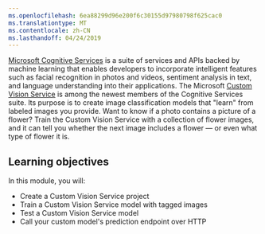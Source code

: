 ```yaml
---
ms.openlocfilehash: 6ea88299d96e200f6c30155d97980798f625cac0
ms.translationtype: MT
ms.contentlocale: zh-CN
ms.lasthandoff: 04/24/2019
---
```

[Microsoft Cognitive Services](https://azure.microsoft.com/services/cognitive-services/ "Microsoft Cognitive Services") is a suite of services and APIs backed by machine learning that enables developers to incorporate intelligent features such as facial recognition in photos and videos, sentiment analysis in text, and language understanding into their applications. The Microsoft [Custom Vision Service](https://azure.microsoft.com/services/cognitive-services/custom-vision-service/) is among the newest members of the Cognitive Services suite. Its purpose is to create image classification models that "learn" from labeled images you provide. Want to know if a photo contains a picture of a flower? Train the Custom Vision Service with a collection of flower images, and it can tell you whether the next image includes a flower — or even what type of flower it is.

## <a name="learning-objectives"></a>Learning objectives

In this module, you will:

- Create a Custom Vision Service project
- Train a Custom Vision Service model with tagged images
- Test a Custom Vision Service model
- Call your custom model's prediction endpoint over HTTP 